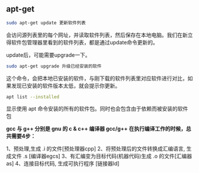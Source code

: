 ## apt-get 
```bash
sudo apt-get update 更新软件列表
```
会访问源列表里的每个网址，并读取软件列表，然后保存在本地电脑。我们在新立得软件包管理器里看到的软件列表，都是通过update命令更新的。

update后，可能需要upgrade一下。

```bash
sudo apt-get upgrade 升级已经安装的软件 
```
这个命令，会把本地已安装的软件，与刚下载的软件列表里对应软件进行对比，如果发现已安装的软件版本太低，就会提示你更新。



```bash
apt list --installed  
```
显示使用 apt 命令安装的所有的软件包。同时也会包含由于依赖而被安装的软件包


**gcc 与 g++ 分别是 gnu 的 c & c++ 编译器 gcc/g++ 在执行编译工作的时候，总共需要4步：**

1、预处理,生成 .i 的文件[预处理器cpp]
2、将预处理后的文件转换成汇编语言, 生成文件 .s [编译器egcs]
3、有汇编变为目标代码(机器代码)生成 .o 的文件[汇编器as]
4、连接目标代码, 生成可执行程序 [链接器ld]

